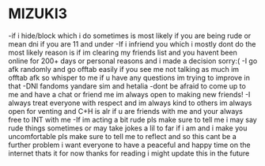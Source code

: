 # MIZUKI3
-if i hide/block which i do sometimes is most likely if you are being rude or mean dni if you are
11 and under
-If i infriend you which i mostly dont do the most likely reason is if im clearing my friends list
and you havent been online for 200+ days or personal reasons and i made a decision sorry:(
-I go afk randomly and go offtab easily if you see me not talking as much im offtab afk so whisper
to me if u have any questions im trying to improve in that
-DNI fandoms yandare sim and hetalia
-dont be afraid to come up to me and have a chat or friend me im always open to making new friends!
-I always treat everyone with respect and im always kind to others im always open for venting
and C+H is alr if u are friends with me and your always free to INT with me
-If im acting a bit rude pls make sure to tell me i may say rude things sometimes or may take
jokes a lil to far if i am and i make you uncomfortable pls make sure to tell me to reflect
and so this cant be a further problem i want everyone to have a peaceful and happy time
on the internet
thats it for now thanks for reading i might update this in the future

